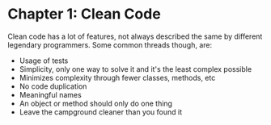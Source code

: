 # Chapter 1: Clean Code

Clean code has a lot of features, not always described the same by different legendary programmers. Some common threads though, are:

- Usage of tests
- Simplicity, only one way to solve it and it's the least complex possible
- Minimizes complexity through fewer classes, methods, etc
- No code duplication
- Meaningful names
- An object or method should only do one thing
- Leave the campground cleaner than you found it